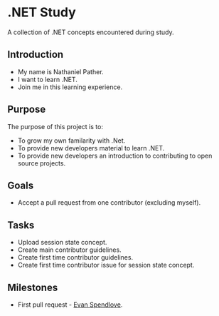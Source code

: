 # .NET Study
A collection of .NET concepts encountered during study.

<h2>Introduction</h2>
	<ul>
		<li>My name is Nathaniel Pather.</li>
		<li>I want to learn .NET.</li>
		<li>Join me in this learning experience.</li>
	</ul>

<h2>Purpose</h2>
	<p>The purpose of this project is to: </p>
	<ul>
		<li>To grow my own familarity with .Net.</li>
		<li>To provide new developers material to learn .NET.</li>
		<li>To provide new developers an introduction to contributing to open source projects.</li>
	</ul>

<h2>Goals</h2>
	<ul>
		<li>Accept a pull request from one contributor (excluding myself).</li>
	</ul>
  
<h2>Tasks</h2>
	<ul>
		<li>Upload session state concept.</li>
		<li>Create main contributor guidelines.</li>
		<li>Create first time contributor guidelines.</li>
		<li>Create first time contributor issue for session state concept.</li>
	</ul>

<h2>Milestones</h2>
	<ul>
		<li>First pull request - <a href="https://github.com/evanSpendlove">Evan Spendlove</a>.</li>
	</ul>
